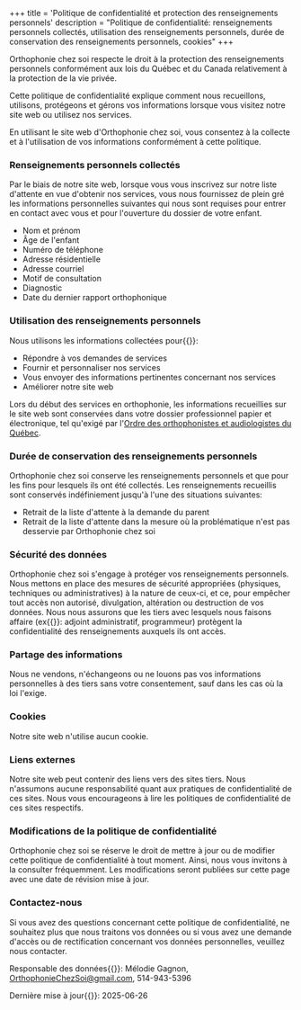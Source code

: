 +++
title = 'Politique de confidentialité et protection des renseignements personnels'
description = "Politique de confidentialité: renseignements personnels collectés, utilisation des renseignements personnels, durée de conservation des renseignements personnels, cookies"
+++

Orthophonie chez soi respecte le droit à la protection des renseignements personnels conformément aux lois du Québec et du Canada relativement à la protection de la vie privée.

Cette politique de confidentialité explique comment nous recueillons, utilisons, protégeons et gérons vos informations lorsque vous visitez notre site web ou utilisez nos services.

En utilisant le site web d'Orthophonie chez soi, vous consentez à la collecte et à l'utilisation de vos informations conformément à cette politique.

### Renseignements personnels collectés

Par le biais de notre site web, lorsque vous vous inscrivez sur notre liste d'attente en vue d'obtenir nos services, vous nous fournissez de plein gré les informations personnelles suivantes qui nous sont requises pour entrer en contact avec vous et pour l'ouverture du dossier de votre enfant.

* Nom et prénom
* Âge de l'enfant
* Numéro de téléphone
* Adresse résidentielle
* Adresse courriel
* Motif de consultation
* Diagnostic
* Date du dernier rapport orthophonique

### Utilisation des renseignements personnels

Nous utilisons les informations collectées pour{{<nbsp>}}:

* Répondre à vos demandes de services
* Fournir et personnaliser nos services
* Vous envoyer des informations pertinentes concernant nos services
* Améliorer notre site web

Lors du début des services en orthophonie, les informations recueillies sur le site web sont conservées dans votre dossier professionnel papier et électronique, tel qu'exigé par l'[Ordre des orthophonistes et audiologistes du Québec](https://www.ooaq.qc.ca "Aller à la page de l'OOAQ").

### Durée de conservation des renseignements personnels

Orthophonie chez soi conserve les renseignements personnels et que pour les fins pour lesquels ils ont été collectés. Les renseignements recueillis sont conservés indéfiniement jusqu'à l'une des situations suivantes:

* Retrait de la liste d'attente à la demande du parent
* Retrait de la liste d'attente dans la mesure où la problématique n'est pas desservie par Orthophonie chez soi

### Sécurité des données

Orthophonie chez soi s'engage à protéger vos renseignements personnels. Nous mettons en place des mesures de sécurité appropriées (physiques, techniques ou administratives) à la nature de ceux-ci, et ce, pour empêcher tout accès non autorisé, divulgation, altération ou destruction de vos données. Nous nous assurons que les tiers avec lesquels nous faisons affaire (ex{{<nbsp>}}: adjoint administratif, programmeur) protègent la confidentialité des renseignements auxquels ils ont accès.

### Partage des informations

Nous ne vendons, n'échangeons ou ne louons pas vos informations personnelles à des tiers sans votre consentement, sauf dans les cas où la loi l'exige.

### Cookies

Notre site web n'utilise aucun cookie.

### Liens externes

Notre site web peut contenir des liens vers des sites tiers. Nous n'assumons aucune responsabilité quant aux pratiques de confidentialité de ces sites. Nous vous encourageons à lire les politiques de confidentialité de ces sites respectifs.

### Modifications de la politique de confidentialité

Orthophonie chez soi se réserve le droit de mettre à jour ou de modifier cette politique de confidentialité à tout moment.  Ainsi, nous vous invitons à la consulter fréquemment. Les modifications seront publiées sur cette page avec une date de révision mise à jour.

### Contactez-nous

Si vous avez des questions concernant cette politique de confidentialité, ne souhaitez plus que nous traitons vos données ou si vous avez une demande d'accès ou de rectification concernant vos données personnelles, veuillez nous contacter.

Responsable des données{{<nbsp>}}: Mélodie Gagnon, <OrthophonieChezSoi@gmail.com>, 514-943-5396

Dernière mise à jour{{<nbsp>}}: 2025-06-26
